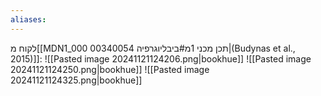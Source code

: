 ```yaml
---
aliases:
---
```

לקוח מ[[MDN1_000 00340054 תכן מכני 1מ#ביבליוגרפיה|(Budynas et al., 2015)]]:
![[Pasted image 20241121124206.png|bookhue]]
![[Pasted image 20241121124250.png|bookhue]]
![[Pasted image 20241121124325.png|bookhue]]